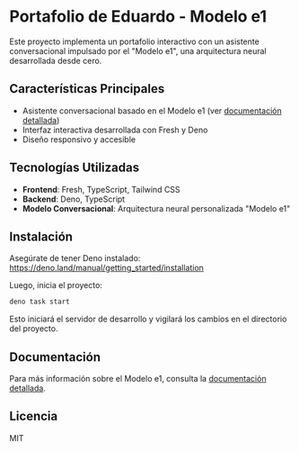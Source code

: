# Portafolio de Eduardo - Modelo e1

Este proyecto implementa un portafolio interactivo con un asistente conversacional impulsado por el "Modelo e1", una arquitectura neural desarrollada desde cero.

## Características Principales

- Asistente conversacional basado en el Modelo e1 (ver [documentación detallada](/docs/modelo-e1/README.md))
- Interfaz interactiva desarrollada con Fresh y Deno
- Diseño responsivo y accesible

## Tecnologías Utilizadas

- **Frontend**: Fresh, TypeScript, Tailwind CSS
- **Backend**: Deno, TypeScript
- **Modelo Conversacional**: Arquitectura neural personalizada "Modelo e1"

## Instalación

Asegúrate de tener Deno instalado: https://deno.land/manual/getting_started/installation

Luego, inicia el proyecto:

```bash
deno task start
```

Esto iniciará el servidor de desarrollo y vigilará los cambios en el directorio del proyecto.

## Documentación

Para más información sobre el Modelo e1, consulta la [documentación detallada](/docs/modelo-e1/README.md).

## Licencia

MIT
